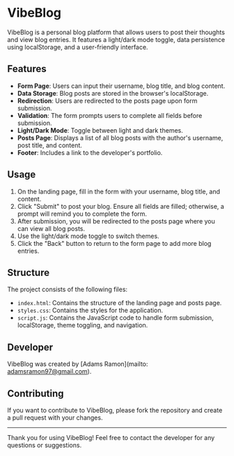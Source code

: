 # VibeBlog

VibeBlog is a personal blog platform that allows users to post their thoughts and view blog entries. It features a light/dark mode toggle, data persistence using localStorage, and a user-friendly interface.

## Features

- **Form Page**: Users can input their username, blog title, and blog content.
- **Data Storage**: Blog posts are stored in the browser's localStorage.
- **Redirection**: Users are redirected to the posts page upon form submission.
- **Validation**: The form prompts users to complete all fields before submission.
- **Light/Dark Mode**: Toggle between light and dark themes.
- **Posts Page**: Displays a list of all blog posts with the author's username, post title, and content.
- **Footer**: Includes a link to the developer's portfolio.

## Usage

1. On the landing page, fill in the form with your username, blog title, and content.
2. Click "Submit" to post your blog. Ensure all fields are filled; otherwise, a prompt will remind you to complete the form.
3. After submission, you will be redirected to the posts page where you can view all blog posts.
4. Use the light/dark mode toggle to switch themes.
5. Click the "Back" button to return to the form page to add more blog entries.

## Structure

The project consists of the following files:

- `index.html`: Contains the structure of the landing page and posts page.
- `styles.css`: Contains the styles for the application.
- `script.js`: Contains the JavaScript code to handle form submission, localStorage, theme toggling, and navigation.

## Developer

VibeBlog was created by [Adams Ramon](mailto: adamsramon97@gmail.com).

## Contributing

If you want to contribute to VibeBlog, please fork the repository and create a pull request with your changes.

---

Thank you for using VibeBlog! Feel free to contact the developer for any questions or suggestions.
